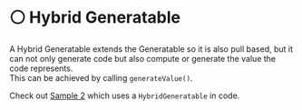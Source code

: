 # ⚪️ Hybrid Generatable

A Hybrid Generatable extends the Generatable so it is also pull based, but it can not only generate code but also compute or generate the value the code represents.  
This can be achieved by calling `generateValue()`.


Check out [Sample 2](../samples/sample-2.md) which uses a `HybridGeneratable` in code.
